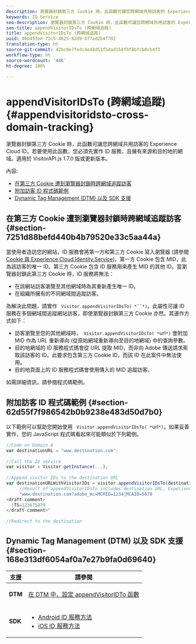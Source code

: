 ```yaml
---
description: 瀏覽器封鎖第三方 Cookie 時，此函數可讓您跨網域共用訪客的 Experience Cloud ID。若要使用此函數，您必須先實作 ID 服務，且擁有來源和目的地的網域。適用於 VisitorAPI.js 1.7.0 版或更新版本。
keywords: ID Service
seo-description: 瀏覽器封鎖第三方 Cookie 時，此函數可讓您跨網域共用訪客的 Experience Cloud ID。若要使用此函數，您必須先實作 ID 服務，且擁有來源和目的地的網域。適用於 VisitorAPI.js 1.7.0 版或更新版本。
seo-title: appendVisitorIDsTo (跨網域追蹤)
title: appendVisitorIDsTo (跨網域追蹤)
uuid: 06b453ee-73c5-4625-82d9-877ad2b4f702
translation-type: ht
source-git-commit: d2bc0e7fedc4e48d51f5dad158f9f8bfcb0cb4f3
workflow-type: ht
source-wordcount: '446'
ht-degree: 100%

---
```



# appendVisitorIDsTo (跨網域追蹤){#appendvisitoridsto-cross-domain-tracking}

瀏覽器封鎖第三方 Cookie 時，此函數可讓您跨網域共用訪客的 Experience Cloud ID。若要使用此函數，您必須先實作 ID 服務，且擁有來源和目的地的網域。適用於 VisitorAPI.js 1.7.0 版或更新版本。

內容:

<ul class="simplelist"> 
 <li> <a href="../../library/get-set/appendvisitorid.md#section-7251d88befd440b4b79520e33c5aa44a" format="dita" scope="local"> 在第三方 Cookie 遭到瀏覽器封鎖時跨網域追蹤訪客 </a> </li> 
 <li> <a href="../../library/get-set/appendvisitorid.md#section-62d55f7f986542b0b9238e483d50d7b0" format="dita" scope="local"> 附加訪客 ID 程式碼範例 </a> </li> 
 <li> <a href="../../library/get-set/appendvisitorid.md#section-168e313df6054af0a7e27b9fa0d69640" format="dita" scope="local"> Dynamic Tag Management (DTM) 以及 SDK 支援 </a> </li> 
</ul>

## 在第三方 Cookie 遭到瀏覽器封鎖時跨網域追蹤訪客 {#section-7251d88befd440b4b79520e33c5aa44a}

當使用者造訪您的網站，ID 服務會將第一方和第三方 Cookie 寫入瀏覽器 (請參閱 [Cookie 與 Experience Cloud Identity Service](../../introduction/cookies.md))。第一方 Cookie 包含 MID，此為該訪客的唯一 ID。第三方 Cookie 包含 ID 服務用來產生 MID 的其他 ID。當瀏覽器封鎖此第三方 Cookie 時，ID 服務將無法：

* 在該網站訪客瀏覽至其他網域時為其重新產生唯一 ID。
* 在組織所擁有的不同網域間追蹤訪客。

為解決此問題，請實作 ` Visitor.appendVisitorIDsTo( *``*)`。此屬性可讓 ID 服務在多個網域間追蹤網站訪客，即使瀏覽器封鎖第三方 Cookie 亦然。其運作方式如下：

* 訪客瀏覽至您的其他網域時，` Visitor.appendVisitorIDsTo( *`url`*)` 會附加 MID 作為 URL 重新導向 (從原始網域重新導向至目的地網域) 中的查詢參數。
* 目的地網域的 ID 服務程式碼會從 URL 提取 MID，而非向 Adobe 傳送請求索取該訪客的 ID。此要求包含第三方 Cookie ID，而該 ID 在此案件中無法使用。
* 目的地頁面上的 ID 服務程式碼會使用傳入的 MID 追蹤訪客。

如需詳細資訊，請參閱程式碼範例。

## 附加訪客 ID 程式碼範例 {#section-62d55f7f986542b0b9238e483d50d7b0}

以下範例可以幫助您開始使用 ` Visitor.appendVisitorIDsTo( *`url`*)`。如果妥善實作，您的 JavaScript 程式碼看起來可能類似於下列範例。

```js
//Code on Domain A 
var destinationURL = "www.destination.com"; 
 
//Call the ID service 
var visitor = Visitor.getInstance(...); 
 
//Append visitor IDs to the destination URL 
var destinationURLWithVisitorIDs = visitor.appendVisitorIDsTo(destinationURL); 
     //Result of appendVisitorIDsTo includes destination URL, Experience Cloud ID (MCMID), and Analytics ID (MCAID) 
     "www.destination.com?adobe_mc=MCMID=1234|MCAID=5678 
<draft-comment>
  |TS=123675879 
</draft-comment>" 
 
//Redirect to the destination
```

## Dynamic Tag Management (DTM) 以及 SDK 支援 {#section-168e313df6054af0a7e27b9fa0d69640}

<table id="table_6E7152B4FD2B4C4D8C9477C68204C4FF"> 
 <thead> 
  <tr> 
   <th colname="col1" class="entry"> 支援 </th> 
   <th colname="col2" class="entry"> 請參閱 </th> 
  </tr> 
 </thead>
 <tbody> 
  <tr> 
   <td colname="col1"> <p> <b>DTM</b> </p> </td> 
   <td colname="col2"> <p> <a href="https://helpx.adobe.com/tw/dtm/kb/how-to-set-marketing-cloud-id-service-helper-function-in-adobe-d.html" format="https" scope="external"> 在 DTM 中，設定 appendVisitorIDTo 函數 </a> </p> </td> 
  </tr> 
  <tr> 
   <td colname="col1"> <p> <b>SDK</b> </p> </td> 
   <td colname="col2"> 
    <ul id="ul_9D7933FF68EE4C71BAE999B3747F8398"> 
     <li id="li_9036C76AAECC4E639C23020C0C9F2AF8"> <a href="https://docs.adobe.com/content/help/zh-Hant/mobile-services/android/experience-cloud-android/mc-methods.html" format="https" scope="external"> Android ID 服務方法 </a> </li> 
     <li id="li_E49D357905584674BFDFE348345B3849"> <a href="https://docs.adobe.com/content/help/zh-Hant/mobile-services/ios/exp-cloud-ios/mc-methods.html" format="https" scope="external"> iOS ID 服務方法 </a> </li> 
    </ul> </td> 
  </tr> 
 </tbody> 
</table>

